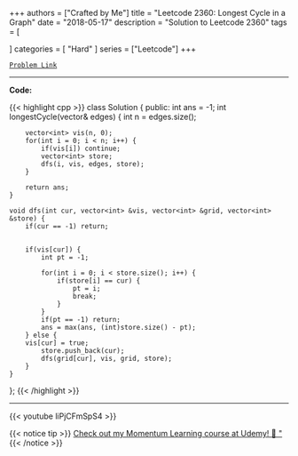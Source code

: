 
+++
authors = ["Crafted by Me"]
title = "Leetcode 2360: Longest Cycle in a Graph"
date = "2018-05-17"
description = "Solution to Leetcode 2360"
tags = [
    
]
categories = [
    "Hard"
]
series = ["Leetcode"]
+++



[`Problem Link`](https://leetcode.com/problems/longest-cycle-in-a-graph/description/)

---

**Code:**

{{< highlight cpp >}}
class Solution {
public:
    int ans = -1;
    int longestCycle(vector<int>& edges) {
        int n = edges.size();

        vector<int> vis(n, 0);        
        for(int i = 0; i < n; i++) {
            if(vis[i]) continue;
            vector<int> store;
            dfs(i, vis, edges, store);
        }
        
        return ans; 
    }
    
    void dfs(int cur, vector<int> &vis, vector<int> &grid, vector<int> &store) {
        if(cur == -1) return;


        if(vis[cur]) {
            int pt = -1;

            for(int i = 0; i < store.size(); i++) {
                if(store[i] == cur) {
                    pt = i;
                    break;
                }
            }
            if(pt == -1) return;
            ans = max(ans, (int)store.size() - pt);
        } else {
        vis[cur] = true;            
            store.push_back(cur);
            dfs(grid[cur], vis, grid, store);
        }
    }
    
};
{{< /highlight >}}



---

{{< youtube liPjCFmSpS4 >}}

{{< notice tip >}}
[Check out my Momentum Learning course at Udemy! 🚀 "](https://www.udemy.com/course/blind-75-the-data-structures-and-algorithms-essentials/)
{{< /notice >}}

